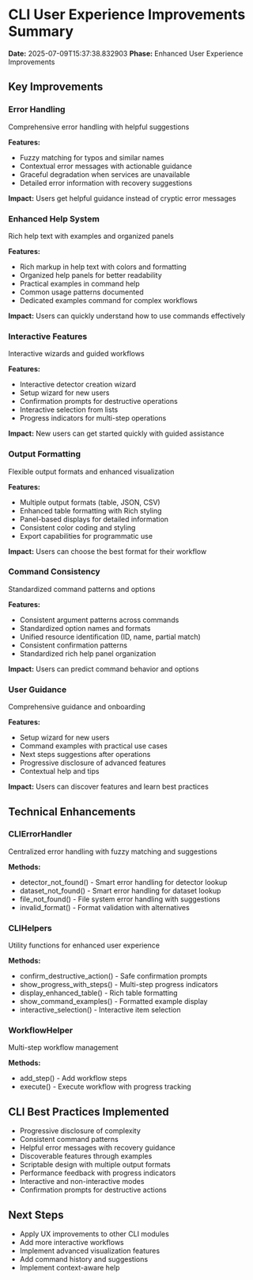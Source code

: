 # CLI User Experience Improvements Summary

**Date:** 2025-07-09T15:37:38.832903
**Phase:** Enhanced User Experience Improvements

## Key Improvements

### Error Handling
Comprehensive error handling with helpful suggestions

**Features:**
- Fuzzy matching for typos and similar names
- Contextual error messages with actionable guidance
- Graceful degradation when services are unavailable
- Detailed error information with recovery suggestions

**Impact:** Users get helpful guidance instead of cryptic error messages

### Enhanced Help System
Rich help text with examples and organized panels

**Features:**
- Rich markup in help text with colors and formatting
- Organized help panels for better readability
- Practical examples in command help
- Common usage patterns documented
- Dedicated examples command for complex workflows

**Impact:** Users can quickly understand how to use commands effectively

### Interactive Features
Interactive wizards and guided workflows

**Features:**
- Interactive detector creation wizard
- Setup wizard for new users
- Confirmation prompts for destructive operations
- Interactive selection from lists
- Progress indicators for multi-step operations

**Impact:** New users can get started quickly with guided assistance

### Output Formatting
Flexible output formats and enhanced visualization

**Features:**
- Multiple output formats (table, JSON, CSV)
- Enhanced table formatting with Rich styling
- Panel-based displays for detailed information
- Consistent color coding and styling
- Export capabilities for programmatic use

**Impact:** Users can choose the best format for their workflow

### Command Consistency
Standardized command patterns and options

**Features:**
- Consistent argument patterns across commands
- Standardized option names and formats
- Unified resource identification (ID, name, partial match)
- Consistent confirmation patterns
- Standardized rich help panel organization

**Impact:** Users can predict command behavior and options

### User Guidance
Comprehensive guidance and onboarding

**Features:**
- Setup wizard for new users
- Command examples with practical use cases
- Next steps suggestions after operations
- Progressive disclosure of advanced features
- Contextual help and tips

**Impact:** Users can discover features and learn best practices

## Technical Enhancements

### CLIErrorHandler
Centralized error handling with fuzzy matching and suggestions

**Methods:**
- detector_not_found() - Smart error handling for detector lookup
- dataset_not_found() - Smart error handling for dataset lookup
- file_not_found() - File system error handling with suggestions
- invalid_format() - Format validation with alternatives

### CLIHelpers
Utility functions for enhanced user experience

**Methods:**
- confirm_destructive_action() - Safe confirmation prompts
- show_progress_with_steps() - Multi-step progress indicators
- display_enhanced_table() - Rich table formatting
- show_command_examples() - Formatted example display
- interactive_selection() - Interactive item selection

### WorkflowHelper
Multi-step workflow management

**Methods:**
- add_step() - Add workflow steps
- execute() - Execute workflow with progress tracking

## CLI Best Practices Implemented

- Progressive disclosure of complexity
- Consistent command patterns
- Helpful error messages with recovery guidance
- Discoverable features through examples
- Scriptable design with multiple output formats
- Performance feedback with progress indicators
- Interactive and non-interactive modes
- Confirmation prompts for destructive actions

## Next Steps

- Apply UX improvements to other CLI modules
- Add more interactive workflows
- Implement advanced visualization features
- Add command history and suggestions
- Implement context-aware help
